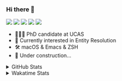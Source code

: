 ### Hi there 👋

[![](https://img.shields.io/badge/-Email-325180?logo=maildotru&logoColor=white&style=flat-square)](mailto:wang@tianshu.me)
[![](https://img.shields.io/badge/-GitHub-black?logo=GitHub&style=flat-square)](https://github.com/tshu-w)
[![](https://img.shields.io/badge/-Telegram-26a5e4?labelColor=fafafa&logo=telegram&style=flat-square)](https://t.me/tshu_w) 
[![](https://img.shields.io/badge/-Twitter-1da1f2?logo=Twitter&logoColor=white&style=flat-square)](https://twitter.com/tshu_w)
[![](https://komarev.com/ghpvc/?username=tshu-w&color=blueviolet&style=flat-square)]()



- 🧑🏻‍🎓 PhD candidate at UCAS
- 🔭 Currently interested in Entity Resolution
- 🛠 macOS & Emacs & ZSH
- 🚧 Under construction...

<details>

<summary>GitHub Stats</summary>

![Tianshu's GitHub stats](https://github-readme-stats.vercel.app/api?username=tshu-w&show_icons=true&theme=buefy&count_private=true)
  
</details>


<details>
  <summary>Wakatime Stats</summary>

  Currently, files accessed by tramp cannot be tracked by wakatime, see https://github.com/wakatime/wakatime-mode/issues/27
  <br>
  
<!--START_SECTION:waka-->
**I'm an Early 🐤** 

```text
🌞 Morning    67 commits     ██████░░░░░░░░░░░░░░░░░░░   24.19% 
🌆 Daytime    157 commits    ██████████████░░░░░░░░░░░   56.68% 
🌃 Evening    47 commits     ████░░░░░░░░░░░░░░░░░░░░░   16.97% 
🌙 Night      6 commits      ░░░░░░░░░░░░░░░░░░░░░░░░░   2.17%

```
📅 **I'm Most Productive on Monday** 

```text
Monday       53 commits     ████░░░░░░░░░░░░░░░░░░░░░   19.13% 
Tuesday      43 commits     ████░░░░░░░░░░░░░░░░░░░░░   15.52% 
Wednesday    19 commits     █░░░░░░░░░░░░░░░░░░░░░░░░   6.86% 
Thursday     17 commits     █░░░░░░░░░░░░░░░░░░░░░░░░   6.14% 
Friday       49 commits     ████░░░░░░░░░░░░░░░░░░░░░   17.69% 
Saturday     43 commits     ████░░░░░░░░░░░░░░░░░░░░░   15.52% 
Sunday       53 commits     ████░░░░░░░░░░░░░░░░░░░░░   19.13%

```


📊 **This Week I Spent My Time On** 

```text
💬 Programming Languages: 
sh                       31 hrs 11 mins      ███████████████████████░░   92.57% 
Org                      1 hr 56 mins        █░░░░░░░░░░░░░░░░░░░░░░░░   5.78% 
Emacs Lisp               33 mins             ░░░░░░░░░░░░░░░░░░░░░░░░░   1.66%

🔥 Editors: 
Zsh                      31 hrs 11 mins      ███████████████████████░░   92.57% 
Emacs                    2 hrs 30 mins       █░░░░░░░░░░░░░░░░░░░░░░░░   7.43%

🐱‍💻 Projects: 
multimodalER             12 hrs 56 mins      █████████░░░░░░░░░░░░░░░░   38.42% 
Terminal                 10 hrs 37 mins      ████████░░░░░░░░░░░░░░░░░   31.52% 
deep-learning-project-tem6 hrs 10 mins       ████░░░░░░░░░░░░░░░░░░░░░   18.33% 
Unknown Project          1 hr 56 mins        █░░░░░░░░░░░░░░░░░░░░░░░░   5.78% 
universal-blocker        1 hr 3 mins         ░░░░░░░░░░░░░░░░░░░░░░░░░   3.16%

💻 Operating System: 
Linux                    24 hrs 50 mins      ██████████████████░░░░░░░   73.72% 
Mac                      8 hrs 51 mins       ██████░░░░░░░░░░░░░░░░░░░   26.28%

```

**I Mostly Code in Python** 

```text
Python                   7 repos             █████████░░░░░░░░░░░░░░░░   36.84% 
HTML                     2 repos             ██░░░░░░░░░░░░░░░░░░░░░░░   10.53% 
Emacs Lisp               2 repos             ██░░░░░░░░░░░░░░░░░░░░░░░   10.53% 
JavaScript               2 repos             ██░░░░░░░░░░░░░░░░░░░░░░░   10.53% 
TeX                      2 repos             ██░░░░░░░░░░░░░░░░░░░░░░░   10.53%

```



 Last Updated on 01/01/2022
<!--END_SECTION:waka-->
</details>

